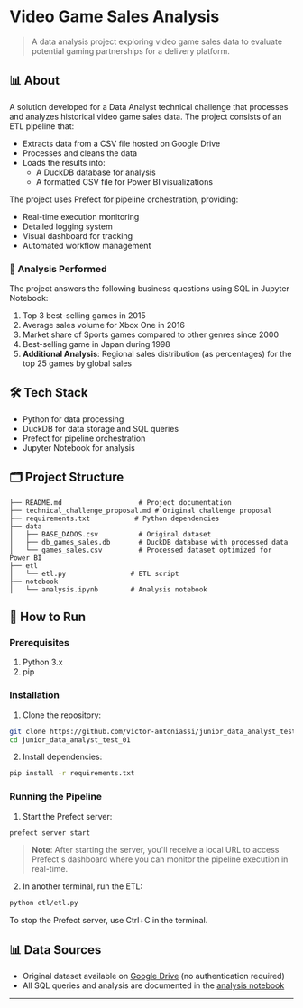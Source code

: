 # Video Game Sales Analysis
> A data analysis project exploring video game sales data to evaluate potential gaming partnerships for a delivery platform.

## 📊 About
A solution developed for a Data Analyst technical challenge that processes and analyzes historical video game sales data. The project consists of an ETL pipeline that:
- Extracts data from a CSV file hosted on Google Drive
- Processes and cleans the data
- Loads the results into:
  - A DuckDB database for analysis
  - A formatted CSV file for Power BI visualizations

The project uses Prefect for pipeline orchestration, providing:
- Real-time execution monitoring
- Detailed logging system
- Visual dashboard for tracking
- Automated workflow management

### 📝 Analysis Performed
The project answers the following business questions using SQL in Jupyter Notebook:
1. Top 3 best-selling games in 2015
2. Average sales volume for Xbox One in 2016
3. Market share of Sports games compared to other genres since 2000
4. Best-selling game in Japan during 1998
5. **Additional Analysis**: Regional sales distribution (as percentages) for the top 25 games by global sales

## 🛠️ Tech Stack
- Python for data processing
- DuckDB for data storage and SQL queries
- Prefect for pipeline orchestration
- Jupyter Notebook for analysis

## 🗂️ Project Structure
```
├── README.md                   # Project documentation
├── technical_challenge_proposal.md # Original challenge proposal
├── requirements.txt           # Python dependencies
├── data
│   ├── BASE_DADOS.csv          # Original dataset
│   ├── db_games_sales.db       # DuckDB database with processed data
│   └── games_sales.csv         # Processed dataset optimized for Power BI
├── etl
│   └── etl.py                # ETL script
├── notebook
│   └── analysis.ipynb        # Analysis notebook
```

## 🚀 How to Run

### Prerequisites
1. Python 3.x
2. pip

### Installation
1. Clone the repository:
```bash
git clone https://github.com/victor-antoniassi/junior_data_analyst_test_01
cd junior_data_analyst_test_01
```

2. Install dependencies:
```bash
pip install -r requirements.txt
```

### Running the Pipeline
1. Start the Prefect server:
```bash
prefect server start
```

> **Note**: After starting the server, you'll receive a local URL to access Prefect's dashboard where you can monitor the pipeline execution in real-time.

2. In another terminal, run the ETL:
```bash
python etl/etl.py
```

To stop the Prefect server, use Ctrl+C in the terminal.

## 📊 Data Sources
- Original dataset available on [Google Drive](https://drive.google.com/file/d/1eoy8MlYin9PxbCjozT0kjPXPsq0RXEgY/view?usp=drive_link) (no authentication required)
- All SQL queries and analysis are documented in the [analysis notebook](notebook/analysis.ipynb)

---
